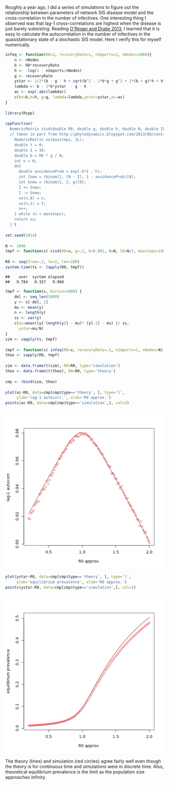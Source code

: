 Roughly a year ago, I did a series of simulations to figure out the
relationship between parameters of network SIS disease model and
the cross-correlation in the number of infectives. One interesting
thing I observed was that lag-1 cross-correlations are highest when
the disease is just barely subsisting. Reading [O'Regan and Drake
2013](http://dx.doi.org/10.1007/s12080-013-0185-5), I learned that
it is easy to calculate the autocorrelation in the number of
infectives in the quasistationary state of a stochastic SIS
model. Here I verify this for myself numerically.


```r
infeq <- function(R0=2, recoveryRate=1, nImports=1, nNodes=1000){
    n <- nNodes
    b <- R0*recoveryRate
    h <- -log(1 - nImports/nNodes)
    g <- recoveryRate
    ystar <- 1/2*(b - g - h + sqrt(b^2 - 2*b*g + g^2 + 2*(b + g)*h + h^2))/b
    lambda <- b - 2*b*ystar  - g - h
    ac <- exp(-abs(lambda))
    c(bn=b,h=h, g=g, lambda=lambda,ystar=ystar,ac=ac)
}

library(Rcpp)

cppFunction('
  NumericMatrix sisd(double R0, double g, double h, double N, double I0, int maxsteps){
  // taken in part from http://phylodynamics.blogspot.com/2013/06/continuous-time-markov-chain-ctmc.html
    NumericMatrix xx(maxsteps, 2L);
    double t = 0;
    double I = I0;
    double b = R0 * g / N;
    int n = 0;
    do{
      double avoidanceProb = exp(-b*I - h);
      int Inew = rbinom(1, (N - I), 1 - avoidanceProb)[0];
      int Snew = rbinom(1, I, g)[0];
      I += Inew;
      I -= Snew;
      xx(n,0) = n;
      xx(n,1) = I;
      n++;
    } while (n < maxsteps);
    return xx;
  }')

set.seed(1014)

N <- 1000
tmpf <- function(x) sisd(R0=x, g=.1, h=0.001, N=N, I0=N/2, maxsteps=100000)

R0 <- seq(from=.2, to=2, len=100)
system.time(ts <- lapply(R0, tmpf))
```

```
##    user  system elapsed 
##   9.784   0.157   9.960
```

```r
tmpf <- function(x, burnin=1000) {
    del <- seq_len(1000)
    y <- x[-del, 2]
    mu <- mean(y)
    n <- length(y)
    ss <- var(y)
    c(ac=mean((y[-length(y)] - mu)* (y[-1] - mu) )/ ss,
      ystar=mu/N)
}
sim <- sapply(ts, tmpf)

tmpf <- function(x) infeq(R0=x, recoveryRate=.1, nImports=1, nNodes=N)[c('ac', 'ystar')]
theo <- sapply(R0, tmpf)

sim <- data.frame(t(sim), R0=R0, type='simulation')
theo <- data.frame(t(theo), R0=R0, type='theory')

cmp <- rbind(sim, theo)

plot(ac~R0, data=cmp[cmp$type=='theory', ], type='l',
     ylab='lag-1 autocorr.', xlab='R0 approx.')
points(ac~R0, data=cmp[cmp$type=='simulation',], col=2)
```

![plot of chunk unnamed-chunk-1](figure/unnamed-chunk-1-1.png) 

```r
plot(ystar~R0, data=cmp[cmp$type=='theory', ], type='l',
     ylab='equilibrium prevalence', xlab='R0 approx.')
points(ystar~R0, data=cmp[cmp$type=='simulation',], col=2)
```

![plot of chunk unnamed-chunk-1](figure/unnamed-chunk-1-2.png) 

The theory (lines) and simulation (red circles) agree fairly well
even though the theory is for continuous time and simulations were
in discrete time. Also, theoretical equilibrium prevalence is the
limit as the population size approaches infinity.
